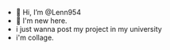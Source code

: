 - 👋 Hi, I’m @Lenn954
- 👀 I'm new here.
- i just wanna post my project in my university
- i'm collage.

<!---
Lenn954/Lenn954 is a ✨ special ✨ repository because its `README.md` (this file) appears on your GitHub profile.
You can click the Preview link to take a look at your changes.
--->

